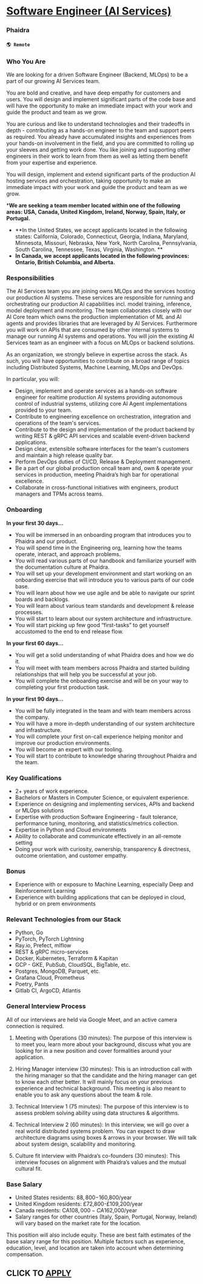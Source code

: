 # [Software Engineer (AI Services)](https://www.remotewlb.com/apply/software-engineer-ai-services)  
### Phaidra  
#### `🌎 Remote`  

### Who You Are

We are looking for a driven Software Engineer (Backend, MLOps) to be a part of our growing AI Services team.

You are bold and creative, and have deep empathy for customers and users. You will design and implement significant parts of the code base and will have the opportunity to make an immediate impact with your work and guide the product and team as we grow.

You are curious and like to understand technologies and their tradeoffs in depth - contributing as a hands-on engineer to the team and support peers as required. You already have accumulated insights and experiences from your hands-on involvement in the field, and you are committed to rolling up your sleeves and getting work done. You like joining and supporting other engineers in their work to learn from them as well as letting them benefit from your expertise and experience.

You will design, implement and extend significant parts of the production AI hosting services and orchestration, taking opportunity to make an immediate impact with your work and guide the product and team as we grow.

***We are seeking a team member located within one of the following areas: USA, Canada, United Kingdom, Ireland, Norway, Spain, Italy, or Portugal.**

  * **In the United States, we accept applicants located in the following states: California, Colorado, Connecticut, Georgia, Indiana, Maryland, Minnesota, Missouri, Nebraska, New York, North Carolina, Pennsylvania, South Carolina, Tennessee, Texas, Virginia, Washington. **
  * **In Canada, we accept applicants located in the following provinces: Ontario, British Columbia, and Alberta.**

### **Responsibilities**

The AI Services team you are joining owns MLOps and the services hosting our production AI systems. These services are responsible for running and orchestrating our production AI capabilities incl. model training, inference, model deployment and monitoring. The team collaborates closely with our AI Core team which owns the production implementation of ML and AI agents and provides libraries that are leveraged by AI Services. Furthermore you will work on APIs that are consumed by other internal systems to manage our running AI systems and operations. You will join the existing AI Services team as an engineer with a focus on MLOps or backend solutions.

As an organization, we strongly believe in expertise across the stack. As such, you will have opportunities to contribute on a broad range of topics including Distributed Systems, Machine Learning, MLOps and DevOps.

In particular, you will:

  * Design, implement and operate services as a hands-on software engineer for realtime production AI systems providing autonomous control of industrial systems, utilizing core AI Agent implementations provided to your team.
  * Contribute to engineering excellence on orchestration, integration and operations of the team's services.
  * Contribute to the design and implementation of the product backend by writing REST & gRPC API services and scalable event-driven backend applications.
  * Design clear, extensible software interfaces for the team's customers and maintain a high release quality bar.
  * Perform DevOps duties of CI/CD, Release & Deployment management.
  * Be a part of our global production oncall team and, own & operate your services in production, meeting Phaidra’s high bar for operational excellence.
  * Collaborate in cross-functional initiatives with engineers, product managers and TPMs across teams.

### Onboarding

**In your first 30 days…**

  * You will be immersed in an onboarding program that introduces you to Phaidra and our product.
  * You will spend time in the Engineering org, learning how the teams operate, interact, and approach problems.
  * You will read various parts of our handbook and familiarize yourself with the documentation culture at Phaidra.
  * You will set up your development environment and start working on an onboarding exercise that will introduce you to various parts of our code base.
  * You will learn about how we use agile and be able to navigate our sprint boards and backlogs.
  * You will learn about various team standards and development & release processes.
  * You will start to learn about our system architecture and infrastructure.
  * You will start picking up few good “first-tasks” to get yourself accustomed to the end to end release flow.

**In your first 60 days…**

  * You will get a solid understanding of what Phaidra does and how we do it.
  * You will meet with team members across Phaidra and started building relationships that will help you be successful at your job.
  * You will complete the onboarding exercise and will be on your way to completing your first production task.

**In your first 90 days…**

  * You will be fully integrated in the team and with team members across the company.
  * You will have a more in-depth understanding of our system architecture and infrastructure.
  * You will complete your first on-call experience helping monitor and improve our production environments.
  * You will become an expert with our tooling.
  * You will start to contribute to knowledge sharing throughout Phaidra and the team.

### Key Qualifications

  * 2+ years of work experience.
  * Bachelors or Masters in Computer Science, or equivalent experience.
  * Experience on designing and implementing services, APIs and backend or MLOps solutions
  * Expertise with production Software Engineering - fault tolerance, performance tuning, monitoring, and statistics/metrics collection.
  * Expertise in Python and Cloud environments
  * Ability to collaborate and communicate effectively in an all-remote setting
  * Doing your work with curiosity, ownership, transparency & directness, outcome orientation, and customer empathy.

### **Bonus**

  * Experience with or exposure to Machine Learning, especially Deep and Reinforcement Learning
  * Experience with building applications that can be deployed in cloud, hybrid or on prem environments

### Relevant Technologies from our Stack

  * Python, Go
  * PyTorch, PyTorch Lightning
  * Ray.io, Prefect, mlflow
  * REST & gRPC micro-services
  * Docker, Kubernetes, Terraform & Kapitan
  * GCP - GKE, PubSub, CloudSQL, BigTable, etc.
  * Postgres, MongoDB, Parquet, etc.
  * Grafana Cloud, Prometheus
  * Poetry, Pants
  * Gitlab CI, ArgoCD, Atlantis

### General Interview Process

All of our interviews are held via Google Meet, and an active camera connection is required.

  1. Meeting with Operations (30 minutes): The purpose of this interview is to meet you, learn more about your background, discuss what you are looking for in a new position and cover formalities around your application.

  2. Hiring Manager interview (30 minutes): This is an introduction call with the hiring manager so that the candidate and the hiring manager can get to know each other better. It will mainly focus on your previous experience and technical background. This meeting is also meant to enable you to ask any questions about the team & role.

  3. Technical Interview 1 (75 minutes): The purpose of this interview is to assess problem solving ability using data structures & algorithms. 

  4. Technical Interview 2 (60 minutes): In this interview, we will go over a real world distributed systems problem. You can expect to draw architecture diagrams using boxes & arrows in your browser. We will talk about system design, scalability and monitoring.

  5. Culture fit interview with Phaidra’s co-founders (30 minutes): This interview focuses on alignment with Phaidra’s values and the mutual cultural fit.

### **Base Salary**

  * United States residents: $88,800-$160,800/year
  * United Kingdom residents: £72,800-£109,200/year
  * Canada residents: CA$108,000-CA$162,000/year
  * Salary ranges for other countries (Italy, Spain, Portugal, Norway, Ireland) will vary based on the market rate for the location.

This position will also include equity. These are best faith estimates of the base salary range for this position. Multiple factors such as experience, education, level, and location are taken into account when determining compensation.

  
## CLICK TO [APPLY](https://www.remotewlb.com/apply/software-engineer-ai-services)

